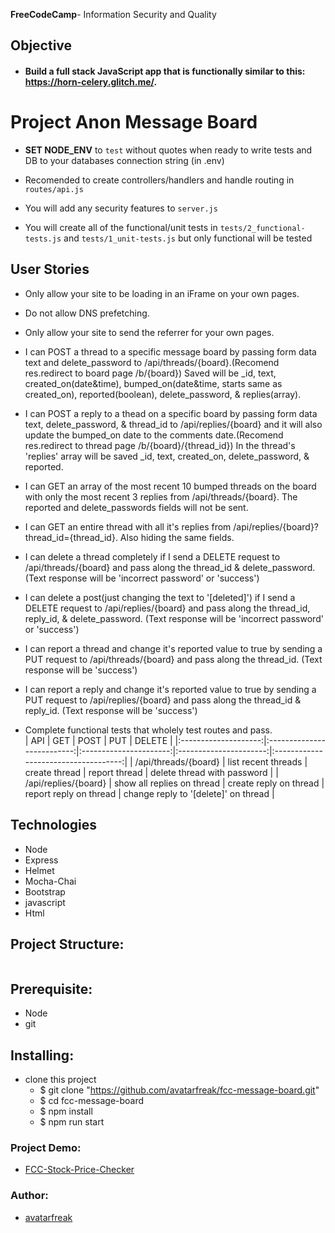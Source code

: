 **FreeCodeCamp**- Information Security and Quality

## Objective

- #### Build a full stack JavaScript app that is functionally similar to this: https://horn-celery.glitch.me/.

# Project Anon Message Board

- **SET NODE_ENV** to `test` without quotes when ready to write tests and DB to your databases connection string (in .env)

- Recomended to create controllers/handlers and handle routing in `routes/api.js`

- You will add any security features to `server.js`

- You will create all of the functional/unit tests in `tests/2_functional-tests.js` and `tests/1_unit-tests.js` but only functional will be tested

## User Stories

- Only allow your site to be loading in an iFrame on your own pages.
- Do not allow DNS prefetching.
- Only allow your site to send the referrer for your own pages.

- I can POST a thread to a specific message board by passing form data text and delete_password to /api/threads/{board}.(Recomend res.redirect to board page /b/{board}) Saved will be \_id, text, created_on(date&time), bumped_on(date&time, starts same as created_on), reported(boolean), delete_password, & replies(array).
- I can POST a reply to a thead on a specific board by passing form data text, delete_password, & thread_id to /api/replies/{board} and it will also update the bumped_on date to the comments date.(Recomend res.redirect to thread page /b/{board}/{thread_id}) In the thread's 'replies' array will be saved \_id, text, created_on, delete_password, & reported.
- I can GET an array of the most recent 10 bumped threads on the board with only the most recent 3 replies from /api/threads/{board}. The reported and delete_passwords fields will not be sent.
- I can GET an entire thread with all it's replies from /api/replies/{board}?thread_id={thread_id}. Also hiding the same fields.
- I can delete a thread completely if I send a DELETE request to /api/threads/{board} and pass along the thread_id & delete_password. (Text response will be 'incorrect password' or 'success')
- I can delete a post(just changing the text to '[deleted]') if I send a DELETE request to /api/replies/{board} and pass along the thread_id, reply_id, & delete_password. (Text response will be 'incorrect password' or 'success')
- I can report a thread and change it's reported value to true by sending a PUT request to /api/threads/{board} and pass along the thread_id. (Text response will be 'success')
- I can report a reply and change it's reported value to true by sending a PUT request to /api/replies/{board} and pass along the thread_id & reply_id. (Text response will be 'success')
- Complete functional tests that wholely test routes and pass.  
   | API | GET | POST | PUT | DELETE |
  |:--------------------:|:--------------------------:|:----------------------:|:----------------------:|:------------------------------------:|
  | /api/threads/{board} | list recent threads | create thread | report thread | delete thread with password |
  | /api/replies/{board} | show all replies on thread | create reply on thread | report reply on thread | change reply to '[delete]' on thread |

## Technologies

- Node
- Express
- Helmet
- Mocha-Chai
- Bootstrap
- javascript
- Html

## Project Structure:

```

```

## Prerequisite:

- Node
- git

## Installing:

- clone this project
  - \$ git clone "https://github.com/avatarfreak/fcc-message-board.git"
  - \$ cd fcc-message-board
  - \$ npm install
  - \$ npm run start

### Project Demo:

- [FCC-Stock-Price-Checker](https://avatarfreak-fcc-message-board.glitch.me)

### Author:

- [avatarfreak](https://github.com/avatarfreak)

